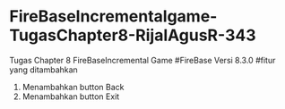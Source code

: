 # FireBaseIncrementalgame-TugasChapter8-RijalAgusR-343
 Tugas Chapter 8 FireBaseIncremental Game
#FireBase Versi 8.3.0
#fitur yang ditambahkan 
1. Menambahkan button Back
2. Menambahkan button Exit
